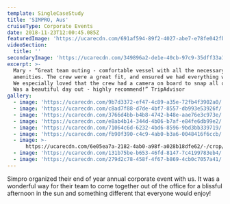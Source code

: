 ```yaml
---
template: SingleCaseStudy
title: 'SIMPRO, Aus'
cruiseType: Corporate Events
date: 2018-11-23T12:00:45.085Z
featuredImage: 'https://ucarecdn.com/691af594-89f2-4027-abe7-e78fe042fb7b/-/preview/'
videoSection:
  title: ''
secondaryImage: 'https://ucarecdn.com/349896a2-de1e-40cb-97c9-35dff33a14a6/'
excerpt: >-
  Mary - “Great team outing - comfortable vessel with all the necessary
  amenities. The crew were a great fit, and ensured we had everything we needed.
  We especially loved that the crew had a camera on board to snap all our fun.
  Was a beautiful day out - highly recommend!” TripAdvisor
gallery:
  - image: 'https://ucarecdn.com/9b7d3372-ef47-4c89-a35e-72fb4f3902a0/'
  - image: 'https://ucarecdn.com/c8ad7f88-d7de-4bf7-8557-db993e53926f/'
  - image: 'https://ucarecdn.com/3766d4bb-b4b8-4742-b48e-aae76e3c973e/'
  - image: 'https://ucarecdn.com/e8ab4b14-344d-4b06-b7af-e84fe6db99e2/'
  - image: 'https://ucarecdn.com/71064c6d-6232-4bd6-8596-9bd3bb339719/'
  - image: 'https://ucarecdn.com/fb90f390-c4c9-4ab0-b3a6-0048416f6ccb/'
  - image: >-
      https://ucarecdn.com/6e05ea7a-2182-4ab0-a98f-a028b18dfe62/-/crop/1069x867/3,203/-/preview/-/enhance/58/
  - image: 'https://ucarecdn.com/131b75be-b653-46fd-8147-7c4199783eb4/'
  - image: 'https://ucarecdn.com/279d2c78-458f-4f67-b869-4cb0c7057a41/'
---
```

Simpro organized their end of year annual corporate event with us. It was a wonderful way for their team to come together out of the office for a blissful afternoon in the sun and something different that everyone would enjoy!
